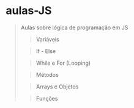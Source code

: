 # aulas-JS

> Aulas sobre lógica de programação em JS
>
>> Variáveis
>
>> If - Else
>
>> While e For (Looping)
>
>> Métodos
>
>> Arrays e Objetos
>
>> Funções